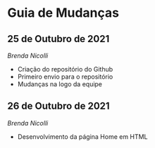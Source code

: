 # Guia de Mudanças

## 25 de Outubro de 2021

_Brenda Nicolli_

- Criação do repositório do Github
- Primeiro  envio para o repositório
- Mudanças na logo da equipe

## 26 de Outubro de 2021

_Brenda Nicolli_

- Desenvolvimento da página Home em HTML